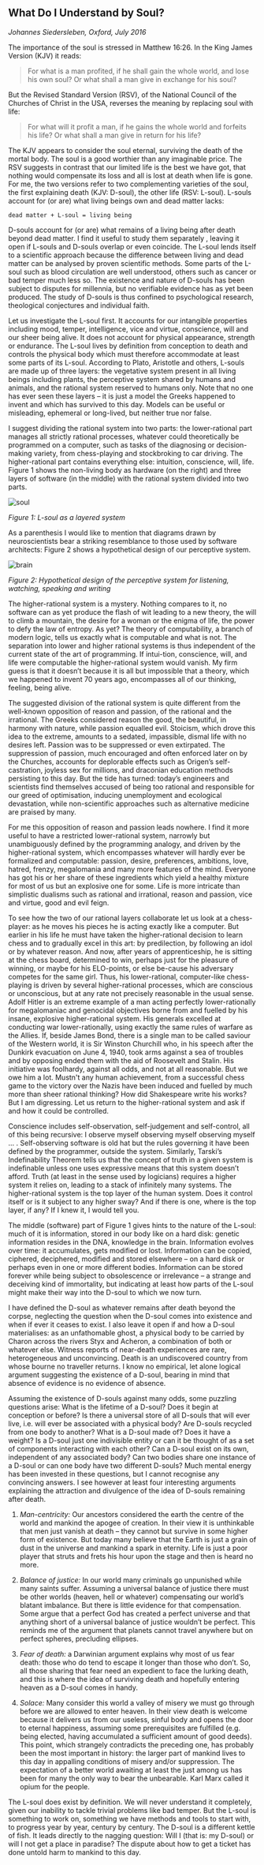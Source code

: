 
## What Do I Understand by Soul?

*Johannes Siedersleben, Oxford, July 2016*

The importance of the soul is stressed in Matthew 16:26. In the King James Version (KJV) it reads:

> For what is a man profited, if he shall gain the whole world, and lose his own soul?
> Or what shall a man give in exchange for his soul?

But the Revised Standard Version (RSV), of the National Council of the Churches of Christ in the USA,
reverses the meaning by replacing soul with life:

> For what will it profit a man, if he gains the whole world and forfeits his life?
> Or what shall a man give in return for his life?

The KJV appears to consider the soul eternal, surviving the death of the mortal body.
The soul is a good worthier than any imaginable price. The RSV suggests in contrast that
our limited life is the best we have got, that nothing would compensate its loss and all
is lost at death when life is gone. For me, the two versions refer to two complementing
varieties of the soul, the first explaining death (KJV: D-soul), the other life (RSV: L-soul).
L-souls account for (or are) what living beings own and dead matter lacks:

    dead matter + L-soul = living being

D-souls account for (or are) what remains of a living being after death beyond dead matter.
I find it useful to study them separately , leaving it open if L-souls and D-souls overlap
or even coincide. The L-soul lends itself to a scientific approach because the difference between
living and dead matter can be analysed by proven scientific methods. Some parts of the L-soul
such as blood circulation are well understood, others such as cancer or bad temper much less so.
The existence and nature of D-souls has been subject to disputes for millennia, but no verifiable
evidence has as yet been produced. The study of D-souls is thus confined to psychological research,
theological conjectures and individual faith.

Let us investigate the L-soul first. It accounts for our intangible properties including mood,
temper, intelligence, vice and virtue, conscience, will and our sheer being alive. It does not account for
physical appearance, strength or endurance. The L-soul lives by definition from conception to death and
controls the physical body which must therefore accommodate at least some parts of its L-soul.
According to Plato, Aristotle and others, L-souls are made up of three layers:
the vegetative system present in all living beings including plants, the perceptive system
shared by humans and animals, and the rational system reserved to humans only.
Note that no one has ever seen these layers – it is just a model the Greeks happened to invent and which
has survived to this day. Models can be useful or misleading, ephemeral or long-lived,
but neither true nor false.

I suggest dividing the rational system into two parts: the lower-rational part manages all strictly
rational processes, whatever could theoretically be programmed on a computer, such as tasks of
the diagnosing or decision-making variety, from chess-playing and stockbroking to car driving.
The higher-rational part contains everything else: intuition, conscience, will, life.
Figure 1 shows the non-living body as hardware (on the right) and three layers of software
(in the middle) with the rational system divided into two parts.

![soul](soul.png)

*Figure 1: L-soul as a layered system*

As a parenthesis I would like to mention that diagrams drawn by neuroscientists bear a striking
resemblance to those used by software architects: Figure 2 shows a hypothetical design of our
perceptive system.

![brain](brain.png)

*Figure 2: Hypothetical design of the perceptive system for listening, watching, speaking and writing*

The higher-rational system is a mystery. Nothing compares to it, no software can as yet produce the
flash of wit leading to a new theory, the will to climb a mountain, the desire for a woman or the enigma of
life, the power to defy the law of entropy. As yet? The theory of computability, a branch of modern logic,
tells us  exactly what is computable and what is not. The separation into lower and higher rational systems
is thus independent of the current state of the art of programming. If intui-tion, conscience, will, and life
were computable the higher-rational system would vanish. My firm guess is that it doesn’t because it is all
but impossible that a theory, which we happened to invent 70 years ago, encompasses all of our thinking,
feeling, being alive.

The suggested division of the rational system is quite different from the well-known opposition of reason and
passion, of the rational and the irrational. The Greeks considered reason the good, the beautiful, in harmony
with nature, while passion equalled evil. Stoicism, which drove this idea to the extreme, amounts to a sedated,
impassible, dismal life with no desires left. Passion was to be suppressed or even extirpated. The suppression
of passion, much encouraged and often enforced later on by the Churches, accounts for deplorable effects such as
Origen’s self-castration, joyless sex for millions, and draconian education methods persisting to this day. But
the tide has turned: today’s engineers and scientists find themselves accused of being too rational and
responsible for our greed of optimisation, inducing unemployment and ecological devastation, while non-scientific
approaches such as alternative medicine are praised by many.

For me this opposition of reason and passion leads nowhere. I find it more useful to have a restricted
lower-rational system, narrowly but unambiguously defined by the programming analogy, and driven by the
higher-rational system, which encompasses whatever will hardly ever be formalized and computable: passion,
desire, preferences, ambitions, love, hatred, frenzy, megalomania and many more features of the mind.
Everyone has got his or her share of these ingredients which yield a healthy mixture for most of us but
an explosive one for some. Life is more intricate than simplistic dualisms such as rational and irrational,
reason and passion, vice and virtue, good and evil feign.

To see how the two of our rational layers collaborate let us look at a chess-player: as he moves his
pieces he is acting exactly like a computer. But earlier in his life he must have taken the higher-rational
decision to learn chess and to gradually excel in this art: by predilection, by following an idol or by whatever
reason. And now, after years of apprenticeship, he is sitting at the chess board, determined to win, perhaps
just for the pleasure of winning, or maybe for his ELO-points, or else be-cause his adversary competes for
the same girl. Thus, his lower-rational, computer-like chess-playing is driven by several higher-rational
processes, which are conscious or unconscious, but at any rate not precisely reasonable in the usual sense.
Adolf Hitler is an extreme example of a man acting perfectly lower-rationally for megalomaniac and genocidal
objectives borne from and fuelled by his insane, explosive higher-rational system. His generals excelled at
conducting war lower-rationally, using exactly the same rules of warfare as the Allies. If, beside James Bond,
there is a single man to be called saviour of the Western world, it is Sir Winston Churchill who, in his speech
after the Dunkirk evacuation on June 4, 1940, took arms against a sea of troubles and by opposing ended them
with the aid of Roosevelt and Stalin. His initiative was foolhardy, against all odds, and not at all reasonable.
But we owe him a lot. Mustn't any human achievement, from a successful chess game to the victory over the
Nazis have been induced and fuelled by much more than sheer rational thinking? How did Shakespeare write his
works? But I am digressing. Let us return to the higher-rational system and ask if and how it could be controlled.

Conscience includes self-observation, self-judgement and self-control, all of this being recursive:
I observe myself observing myself observing myself … . Self-observing software is old hat but the rules
governing it have been defined by the programmer, outside the system. Similarly, Tarski’s
Indefinability Theorem tells us that the concept of truth in a given system is indefinable unless
one uses expressive means that this system doesn’t afford. Truth (at least in the sense used by logicians)
requires a higher system it relies on, leading to a stack of infinitely many systems. The higher-rational
system is the top layer of the human system. Does it control itself or is it subject to any higher sway?
And if there is one, where is the top layer, if any? If I knew it, I would tell you.

The middle (software) part of Figure 1 gives hints to the nature of the L-soul: much of it is information,
stored in our body like on a hard disk: genetic information resides in the DNA, knowledge in the brain.
Information evolves over time: it accumulates, gets modified or lost. Information can be copied, ciphered,
deciphered, modified and stored elsewhere – on a hard disk or perhaps even in one or more different bodies.
Information can be stored forever while being subject to obsolescence or irrelevance – a strange and
deceiving kind of immortality, but indicating at least how parts of the L-soul might make their way
into the D-soul to which we now turn.

I have defined the D-soul as whatever remains after death beyond the corpse, neglecting the question
when the D-soul comes into existence and when if ever it ceases to exist. I also leave it open if and
how a D-soul materialises: as an unfathomable ghost, a physical body to be carried by Charon across the
rivers Styx and Acheron, a combination of both or whatever else. Witness reports of near-death experiences
are rare, heterogeneous and unconvincing. Death is an undiscovered country from whose bourne no traveller
returns. I know no empirical, let alone logical argument suggesting the existence of a D-soul, bearing
in mind that absence of evidence is no evidence of absence.

Assuming the existence of D-souls against many odds, some puzzling questions arise:
What is the lifetime of a D-soul? Does it begin at conception or before? Is there a
universal store of all D-souls that will ever live, i.e. will ever be associated with a
physical body? Are D-souls recycled from one body to another? What is a D-soul made of?
Does it have a weight? Is a D-soul just one indivisible entity or can it be thought of as a set of
components interacting with each other? Can a D-soul exist on its own, independent of any associated body?
Can two bodies share one instance of a D-soul or can one body have two different D-souls? Much mental
energy has been invested in these questions, but I cannot recognise any convincing answers.
I see however at least four interesting arguments explaining the attraction and divulgence of
the idea of D-souls remaining after death.

1.	*Man-centricity:* Our ancestors considered the earth the centre of the world and mankind the apogee of creation.
In their view it is unthinkable that men just vanish at death – they cannot but survive in some higher form of existence.
But today many believe that the Earth is just a grain of dust in the universe and mankind a spark in eternity.
Life is just a poor player that struts and frets his hour upon the stage and then is heard no more.

2.	*Balance of justice:* In our world many criminals go unpunished while many saints suffer.
Assuming a universal balance of justice there must be other worlds (heaven, hell or whatever)
compensating our world’s blatant imbalance. But there is little evidence for that compensation.
Some argue that a perfect God has created a perfect universe and that anything short of a universal
balance of justice wouldn’t be perfect. This reminds me of the argument that planets cannot travel
anywhere but on perfect spheres, precluding ellipses.

3.	*Fear of death:* a Darwinian argument explains why most of us fear death:
those who do tend to escape it longer than those who don’t. So, all those sharing
that fear need an expedient to face the lurking death, and this is where the idea
of surviving death and hopefully entering heaven as a D-soul comes in handy.

4.	*Solace:* Many consider this world a valley of misery we must go through before we are allowed
to enter heaven. In their view death is welcome because it delivers us from our useless, sinful
body and opens the door to eternal happiness, assuming some prerequisites are fulfilled (e.g. being elected,
having accumulated a sufficient amount of good deeds). This point, which strangely contradicts the preceding
one, has probably been the most important in history: the larger part of mankind lives to this day in appalling
conditions of misery and/or suppression. The expectation of a better world awaiting at least the just among
us has been for many the only way to bear the unbearable. Karl Marx called it opium for the people.

The L-soul does exist by definition. We will never understand it completely, given our inability to
tackle trivial problems like bad temper. But the L-soul is something to work on, something we have
methods and tools to start with, to progress year by year, century by century. The D-soul is a different
kettle of fish. It leads directly to the nagging question: Will I (that is: my D-soul) or will I not get a
place in paradise? The dispute about how to get a ticket has done untold harm to mankind to this day.
